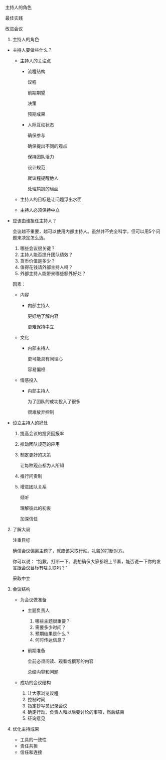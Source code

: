 主持人的角色

最佳实践

改进会议



1. 主持人的角色

- 主持人要做些什么？

  - 主持人的关注点

    - 流程结构

      议程

      前期期望

      决策

      预期成果

    - 人际互动状态

      确保参与

      确保提出不同的观点

      保持团队活力

      设计规范

      就议程提醒他人

      处理尴尬的局面

  - 主持人的目标是让问题浮出水面

  - 主持人必须保持中立

- 应该由谁担任主持人？

  会议越不重要，越可以使用内部主持人。虽然并不完全科学，但可以用5个问题来决定怎么选。

  1. 哪些会议很关键？
  2. 主持人能否提升团队绩效？
  3. 货币价值是多少？
  4. 值得花钱请外部主持人吗？
  5. 外部主持人能带来哪些额外好处？

  因素：

  - 内容

    - 内部主持人

      更好地了解内容

      更难保持中立

  - 文化

    - 内部主持人

      更可能具有同理心

      容易偏袒

  - 情感投入

    - 内部主持人

      为了团队的成功投入了很多

      很难放弃控制

- 设立主持人的好处

  1. 提高会议的投资回报率

  2. 推动团队规范的应用

  3. 制定更好的决策

     让每种观点都为人所知

  4. 推行问责制

  5. 增进团队关系

     倾听

     理解彼此的初衷

     加深信任



2. 了解大局

   注重目标

   确信会议偏离主题了，就应该采取行动。礼貌的打断对方。

   你可以说： “抱歉，打断一下。我想确保大家都跟上节奏，能否说一下你的发言跟会议目标有啥关联吗？”

   采取中立

3. 会议结构

   - 为会议做准备

     - 主题负责人

       1. 哪些主题很重要？
       2. 需要多少时间？
       3. 预期结果是什么？
       4. 何时传达信息？

     - 前期准备

       会前必须阅读、观看或撰写的内容

       总结内容和问题

   - 成功的会议结构
     1. 让大家浏览议程
     2. 控制时间
     3. 指定抄写员记录会议
     4. 确定行动、负责人和以后要讨论的事项，然后结束
     5. 征询意见

4. 优化主持成果

   - 工具的一致性
   - 责任共担
   - 信任和连接







